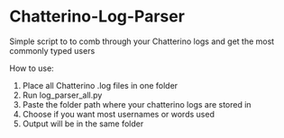# Chatterino-Log-Parser

Simple script to to comb through your Chatterino logs and get the most commonly typed users

How to use:
1. Place all Chatterino .log files in one folder
2. Run log_parser_all.py
3. Paste the folder path where your chatterino logs are stored in
4. Choose if you want most usernames or words used
5. Output will be in the same folder
